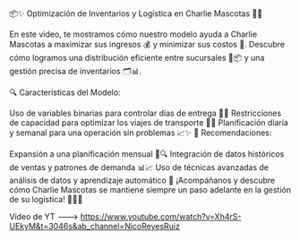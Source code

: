 📦✨ Optimización de Inventarios y Logística en Charlie Mascotas 🐾🚚

En este video, te mostramos cómo nuestro modelo ayuda a Charlie Mascotas a maximizar sus ingresos 💰 y minimizar sus costos 🚀. Descubre cómo logramos una distribución eficiente entre sucursales 🏪📦 y una gestión precisa de inventarios 🗂️📊.

🔍 Características del Modelo:

Uso de variables binarias para controlar días de entrega 📅✅
Restricciones de capacidad para optimizar los viajes de transporte 🚚🔄
Planificación diaria y semanal para una operación sin problemas 📈✨
🔮 Recomendaciones:

Expansión a una planificación mensual 📆🔍
Integración de datos históricos de ventas y patrones de demanda 📊📈
Uso de técnicas avanzadas de análisis de datos y aprendizaje automático 🤖
¡Acompáñanos y descubre cómo Charlie Mascotas se mantiene siempre un paso adelante en la gestión de su logística! 🐶🐱🚀

Video de YT ---> https://www.youtube.com/watch?v=Xh4rS-UEkyM&t=3046s&ab_channel=NicoReyesRuiz
